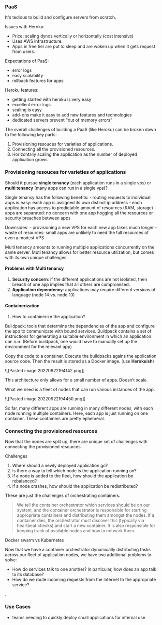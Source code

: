 ### PaaS
It's tedious to build and configure servers from scratch.

Issues with Heroku:
- Price: scaling dynos vertically or horizontally (cost intensive)
- Uses AWS infrastructure.
- Apps in free tier are put to sleep and are woken up when it gets request from users.

Expectations of PaaS:
- error logs
- easy scalability
- rollback features for apps

Heroku features:
- getting started with heroku is very easy
- excellent error logs
- scaling is easy
- add-ons make it easy to add new features and technologies
- dedicated servers prevent "out of memory errors"

The overall challenges of building a PaaS (like Heroku) can be broken down to the following key parts:
1. Provisioning resouces for varieties of applications.
3. Connecting all the provisioned resources.
4. Horizontally scaling the application as the number of deployed applixation grows.

### Provisioning resouces for varieties of applications
Should it pursue __single tenancy__ (each application runs in a single vps) or __multi tenancy__ (many apps can run in a single vps)? 

Single tenancy has the following benefits:
		- routing requests to individual apps is easy: each app is assigned its own distinct ip address
		- each application has access to predictable amount of resources (RAM, storage)
		- apps are separated: no concern with one app hogging all the resources or security breaches between apps

Downsides:
		- provisioning a new VPS for each new app takes much longer
		- waste of resources: small apps are unlikely to need the full resources of even  a modest  VPS

Multi tenancy amounts to running multiple applications concurrently on the same server. Muti tenancy allows for better resource utilization, but comes with its own unique challenges.

#### Problems with Multi tenancy
1. __Security concern__: if the different applications are not isolated, then breach of one app implies that all others are compromised.
2. __Application dependency__:  applications may require different versions of language (node 14 vs. node 10)

#### Containerization
1. How to containerize the application? 

Buildpack: tools that determine the dependencies of the app and configure the app to communicate with bound services. Buildpack contains a set of instructions for generating a suitable environment in which an application can run. (Before buildpack, one would have to manually set up the environment for the relevant app)

Copy the code to a container. Execute the buildpacks agains the application source code. Then the result is stored as a Docker image. (use __Herokuish__)

![[Pasted image 20220922194142.png]]

This architecture only allows for a small number of apps. Doesn't scale.

What we need is a fleet of nodes that can run various instances of the app.

![[Pasted image 20220922194450.png]]

So far, many different apps are running in many different nodes, with each node running multiple containers. Here, each app is just running on one container. These containers are pretty ephemeral.

### Connecting the provisioned resources
Now that the nodes are split up, there are unique set of challenges with connecting the provisioned resources.

Challenges
1. Where should a newly deployed application go?
2. Is there a way to tell which node is the application running on?
3. If a node is added to the fleet, how should the application be rebalanced?
4. If a node crashes, how should the application be redistributed?

These are just the challenges of orchestrating containers. 

> We tell the container orchestrator which services should be on our system, and the container orchestrator is responsible for starting appropriate containers and distributing them amongst the nodes. If a container dies, the orchestrator must discover this (typically via heartbeat checks) and start a new container. It is also responsible for keeping track of available nodes and how to network them.

Docker swarm vs Kubernetes

Now that we have a container orchestrator dynamically distributing tasks across our fleet of application nodes, we have two additional problems to solve:

-   How do services talk to one another? In particular, how does an app talk to its database?
-   How do we route incoming requests from the Internet to the appropriate service?

.
### Use Cases
- teams needing to quickly deploy small applications for internal use